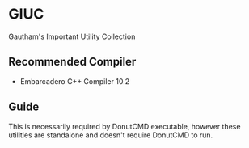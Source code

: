 # GIUC
Gautham's Important Utility Collection
## Recommended Compiler
* Embarcadero C++ Compiler 10.2
## Guide
This is necessarily required by DonutCMD executable, however these utilities are standalone and doesn't require DonutCMD to run.
